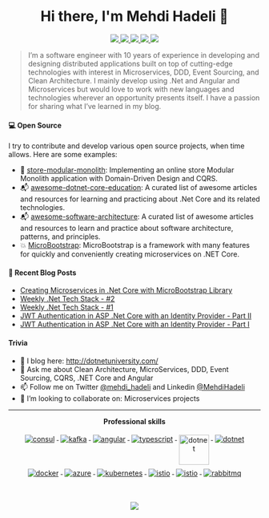 <h1 align="center">Hi there, I'm Mehdi Hadeli 👋</h1>

<p align="center"> 
 <a href="https://twitter.com/mehdi_hadeli" alt="mehdi hadeli's github stats">
   <img src="https://img.shields.io/badge/-@mehdi_hadeli-%231DA1F2?style=flat-square&logo=twitter&logoColor=ffffff" />
 </a>
 <a href="https://github.com/mehdihadeli" alt="mehdi hadeli's github stats">
   <img src="https://img.shields.io/badge/-@mehdihadeli-%23181717?style=flat-square&logo=github" />
 </a>
 <a href="https://www.linkedin.com/in/mehdihadeli" alt="mehdi hadeli's github stats">
   <img src="https://img.shields.io/badge/-mehdihadeli-blue?style=flat-square&logo=Linkedin&logoColor=white&link=https://www.linkedin.com/in/mehdihadeli" />
 </a>
 <a href="https://dotnetuniversity.com" alt="mehdi hadeli's blog">
   <img src="https://img.shields.io/badge/blog-dotnetuniversity.com-brightgreen?style=flat-square" />
 </a>
 <a>
   <img src="https://komarev.com/ghpvc/?username=mehdihadeli&color=ff69b4&style=flat-square" />
 </a>
</p>


> I’m a software engineer with 10 years of experience in developing and designing distributed applications built on top of cutting-edge technologies with interest in Microservices, DDD, Event Sourcing, and Clean Architecture. I mainly develop using .Net and Angular and Microservices but would love to work with new languages and technologies wherever an opportunity presents itself. I have a passion for sharing what I’ve learned in my blog.

#### 💻 Open Source

I try to contribute and develop various open source projects, when time allows. Here are some examples:

- 🛒 [store-modular-monolith](https://github.com/mehdihadeli/store-modular-monolith): Implementing an online store Modular Monolith application with Domain-Driven Design and CQRS.
- 📬 [awesome-dotnet-core-education](https://github.com/mehdihadeli/awesome-dotnet-core-education): A curated list of awesome articles and resources for learning and practicing about .Net Core and its related technologies.
- 📬 [awesome-software-architecture](https://github.com/mehdihadeli/awesome-software-architecture): A curated list of awesome articles and resources to learn and practice about software architecture, patterns, and principles.
- 💥 [MicroBootstrap](https://github.com/mehdihadeli/MicroBootstrap): MicroBootstrap is a framework with many features for quickly and conveniently creating microservices on .NET Core.

#### 📙 Recent Blog Posts
<!--START_SECTION:feed-->
* [Creating Microservices in .Net Core with MicroBootstrap Library](https:&#x2F;&#x2F;dotnetuniversity.com&#x2F;creating-microservices-in-net-core&#x2F;)
* [Weekly .Net Tech Stack - #2](https:&#x2F;&#x2F;dotnetuniversity.com&#x2F;weekly-dotnet-tech-stack-2&#x2F;)
* [Weekly .Net Tech Stack - #1](https:&#x2F;&#x2F;dotnetuniversity.com&#x2F;weekly-dotnet-tech-stack-1&#x2F;)
* [JWT Authentication in ASP .Net Core with an Identity Provider - Part II](https:&#x2F;&#x2F;dotnetuniversity.com&#x2F;jwt-authentication-in-net-core-part2&#x2F;)
* [JWT Authentication in ASP .Net Core with an Identity Provider - Part I](https:&#x2F;&#x2F;dotnetuniversity.com&#x2F;jwt-authentication-in-asp-net-core&#x2F;)
<!--END_SECTION:feed-->

#### Trivia
- 📝 I blog here: http://dotnetuniversity.com/
- 💬 Ask me about Clean Architecture, MicroServices, DDD, Event Sourcing, CQRS, .NET Core and Angular
- 📫 Follow me on Twitter [@mehdi_hadeli](https://twitter.com/mehdi_hadeli) and Linkedin [@MehdiHadeli](https://www.linkedin.com/in/mehdihadeli/)
- 👯 I’m looking to collaborate on: Microservices projects

---

<p align="center"> 
 <strong>
  Professional skills
  </strong>
</p>

<p align="center">
  <a href="">
    <img src="https://www.vectorlogo.zone/logos/consulio/consulio-ar21.svg" alt="consul" style="vertical-align:top; margin:4px;">
  </a>
  <a href="">
    <img src="https://www.vectorlogo.zone/logos/apache_kafka/apache_kafka-ar21.svg" alt="kafka" style="vertical-align:top; margin:4px;">
  </a>
  <a href="https://angular.io">
    <img src="https://www.vectorlogo.zone/logos/angular/angular-ar21.svg" alt="angular" style="vertical-align:top; margin:4px;">
  </a>
  <a href="">
    <img src="https://www.vectorlogo.zone/logos/typescriptlang/typescriptlang-ar21.svg" alt="typescript" style="vertical-align:top; margin:4px;">
  </a>
  <a href="https://dotnet.microsoft.com/">
    <img src="https://upload.wikimedia.org/wikipedia/commons/e/ee/.NET_Core_Logo.svg" height="60px" alt="dotnet" style="vertical-align:top; margin:4px;">
  </a>
  <a href="https://dotnet.microsoft.com/">
    <img src="https://www.vectorlogo.zone/logos/dotnet/dotnet-ar21.svg" alt="dotnet" style="vertical-align:top; margin:4px;">
  </a>
  <a href="https://hub.docker.com/">
    <img src="https://www.vectorlogo.zone/logos/docker/docker-ar21.svg" alt="docker" style="vertical-align:top; margin:4px">
  </a>
   <a href="https://azure.microsoft.com">
    <img src="https://www.vectorlogo.zone/logos/microsoft_azure/microsoft_azure-ar21.svg" alt="azure" style="vertical-align:top; margin:4px">
  </a>
  <a href="https://kubernetes.io">
    <img src="https://www.vectorlogo.zone/logos/kubernetes/kubernetes-ar21.svg" alt="kubernetes" style="vertical-align:top; margin:4px">
  </a>
  <a href="https://istio.io">
    <img src="https://www.vectorlogo.zone/logos/istioio/istioio-ar21.svg" alt="istio" style="vertical-align:top; margin:4px">
  </a>
  <a href="https://www.envoyproxy.io">
    <img src="https://www.vectorlogo.zone/logos/envoyproxyio/envoyproxyio-ar21.svg" alt="istio" style="vertical-align:top; margin:4px">
  </a>
   <a href="https://www.rabbitmq.com">
    <img src="https://www.vectorlogo.zone/logos/rabbitmq/rabbitmq-ar21.svg" alt="rabbitmq" style="vertical-align:top; margin:4px">
  </a>
</p>
<br/>

<p align="center">
  <a href="#" alt="mehdi hadeli's github stats"><img src="https://github-readme-stats.vercel.app/api?username=mehdihadeli" /></a>
</p>



